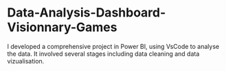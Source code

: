 # Data-Analysis-Dashboard-Visionnary-Games
I developed a comprehensive project in Power BI, using VsCode to analyse the data. It involved several stages including data cleaning and data vizualisation.
